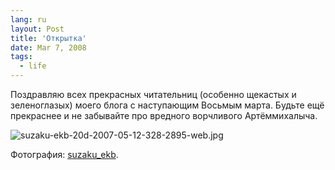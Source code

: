 ```yaml
---
lang: ru
layout: Post
title: 'Открытка'
date: Mar 7, 2008
tags:
  - life
---
```


Поздравляю всех прекрасных читательниц (особенно щекастых и зеленоглазых) моего блога с наступающим Восьмым марта. Будьте ещё прекраснее и не забывайте про вредного ворчливого Артёммихалыча.

![suzaku-ekb-20d-2007-05-12-328-2895-web.jpg](upload://suzaku-ekb-20d-2007-05-12-328-2895-web.jpg)

Фотография: [suzaku_ekb](http://suzaku-ekb.livejournal.com/).
